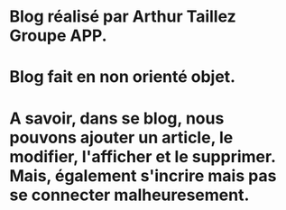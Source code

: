 # Blog réalisé par Arthur Taillez Groupe APP.
# Blog fait en non orienté objet.
# A savoir, dans se blog, nous pouvons ajouter un article, le modifier, l'afficher et le supprimer. Mais, également s'incrire mais pas se connecter malheuresement.
